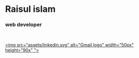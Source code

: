 # Raisul islam
### web developer
<br>

<div style="display: flex">

<a href="https://www.linkedin.com/in/raisul-islam-0a22b328b/"> <img src="assets/linkedin.svg" alt="Gmail logo" width="50px" height="90x" "> </a>

</div>
